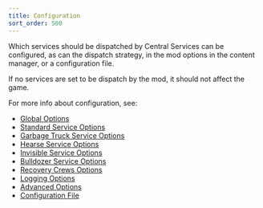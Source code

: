```yaml
---
title: Configuration
sort_order: 500
---
```

Which services should be dispatched by Central Services can be configured, as can the dispatch strategy, in the mod options in the content manager, or a configuration file.

If no services are set to be dispatch by the mod, it should not affect the game.

For more info about configuration, see:

- [Global Options](OptionsGlobal.html)
- [Standard Service Options](OptionsStandardServices.html)
- [Garbage Truck Service Options](ServiceGarbageTrucks.html#Options)
- [Hearse Service Options](ServiceHearses.md#Options)
- [Invisible Service Options](OptionsInvisibleServices.html)
- [Bulldozer Service Options](ServiceBulldozers.html#Options)
- [Recovery Crews Options](ServiceRecoveryCrews.html#Options)
- [Logging Options](OptionsLogging.html)
- [Advanced Options](OptionsAdvanced.html)
- [Configuration File](Files.html#Config)
